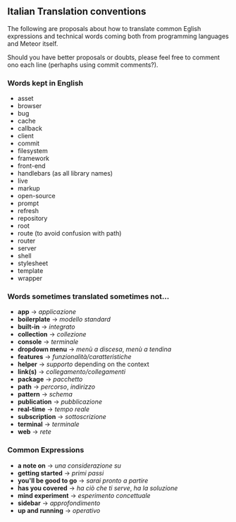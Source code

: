 ## Italian Translation conventions

The following are proposals about how to translate common Eglish expressions and technical words coming both from programming languages and Meteor itself.

Should you have better proposals or doubts, please feel free to comment ono each line (perhaphs using commit comments?).


### Words kept in English
  * asset
  * browser
  * bug
  * cache
  * callback
  * client
  * commit
  * filesystem
  * framework
  * front-end
  * handlebars (as all library names)
  * live
  * markup
  * open-source
  * prompt
  * refresh
  * repository
  * root
  * route (to avoid confusion with path)
  * router
  * server
  * shell
  * stylesheet
  * template
  * wrapper


### Words sometimes translated sometimes not...

 * **app** -> *applicazione*
 * **boilerplate** -> *modello standard*
 * **built-in** -> *integrato*
 * **collection** -> *collezione*
 * **console** -> *terminale*
 * **dropdown menu** -> *menù a discesa*, *menù a tendina*
 * **features** -> *funzionalità/caratteristiche*
 * **helper** -> *supporto* depending on the context
 * **link(s)** -> *collegamento/collegamenti*
 * **package** -> *pacchetto*
 * **path** -> *percorso*, *indirizzo*
 * **pattern** -> *schema*
 * **publication** -> *pubblicazione*
 * **real-time** -> *tempo reale*
 * **subscription** -> *sottoscrizione*
 * **terminal** -> *terminale*
 * **web** -> *rete*


### Common Expressions

 * **a note on** -> *una considerazione su*
 * **getting started** -> *primi passi*
 * **you'll be good to go** -> *sarai pronto a partire*
 * **has you covered** -> *ha ciò che ti serve*, *ha la soluzione*
 * **mind experiment** -> *esperimento concettuale*
 * **sidebar** -> *approfondimento*
 * **up and running** -> *operativo*
